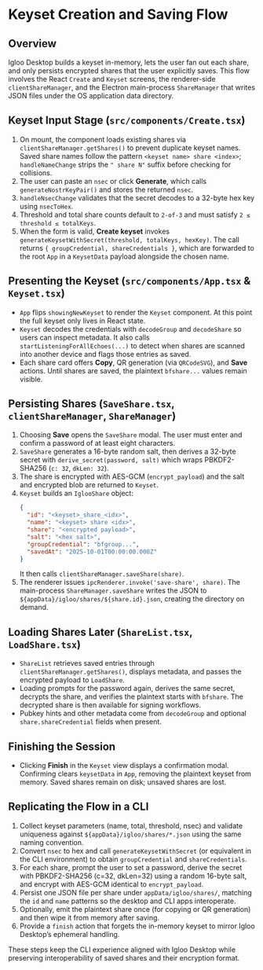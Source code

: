 # Keyset Creation and Saving Flow

## Overview
Igloo Desktop builds a keyset in-memory, lets the user fan out each share, and only persists encrypted shares that the user explicitly saves. This flow involves the React `Create` and `Keyset` screens, the renderer-side `clientShareManager`, and the Electron main-process `ShareManager` that writes JSON files under the OS application data directory.

## Keyset Input Stage (`src/components/Create.tsx`)
1. On mount, the component loads existing shares via `clientShareManager.getShares()` to prevent duplicate keyset names. Saved share names follow the pattern `<keyset name> share <index>`; `handleNameChange` strips the `" share N"` suffix before checking for collisions.
2. The user can paste an `nsec` or click **Generate**, which calls `generateNostrKeyPair()` and stores the returned `nsec`.
3. `handleNsecChange` validates that the secret decodes to a 32-byte hex key using `nsecToHex`.
4. Threshold and total share counts default to `2-of-3` and must satisfy `2 ≤ threshold ≤ totalKeys`.
5. When the form is valid, **Create keyset** invokes `generateKeysetWithSecret(threshold, totalKeys, hexKey)`. The call returns `{ groupCredential, shareCredentials }`, which are forwarded to the root `App` in a `KeysetData` payload alongside the chosen name.

## Presenting the Keyset (`src/components/App.tsx` & `Keyset.tsx`)
- `App` flips `showingNewKeyset` to render the `Keyset` component. At this point the full keyset only lives in React state.
- `Keyset` decodes the credentials with `decodeGroup` and `decodeShare` so users can inspect metadata. It also calls `startListeningForAllEchoes(...)` to detect when shares are scanned into another device and flags those entries as saved.
- Each share card offers **Copy**, QR generation (via `QRCodeSVG`), and **Save** actions. Until shares are saved, the plaintext `bfshare...` values remain visible.

## Persisting Shares (`SaveShare.tsx`, `clientShareManager`, `ShareManager`)
1. Choosing **Save** opens the `SaveShare` modal. The user must enter and confirm a password of at least eight characters.
2. `SaveShare` generates a 16-byte random salt, then derives a 32-byte secret with `derive_secret(password, salt)` which wraps PBKDF2-SHA256 (`c: 32`, `dkLen: 32`).
3. The share is encrypted with AES-GCM (`encrypt_payload`) and the salt and encrypted blob are returned to `Keyset`.
4. `Keyset` builds an `IglooShare` object:
   ```json
   {
     "id": "<keyset>_share_<idx>",
     "name": "<keyset> share <idx>",
     "share": "<encrypted payload>",
     "salt": "<hex salt>",
     "groupCredential": "bfgroup...",
     "savedAt": "2025-10-01T00:00:00.000Z"
   }
   ```
   It then calls `clientShareManager.saveShare(share)`.
5. The renderer issues `ipcRenderer.invoke('save-share', share)`. The main-process `ShareManager.saveShare` writes the JSON to `${appData}/igloo/shares/${share.id}.json`, creating the directory on demand.

## Loading Shares Later (`ShareList.tsx`, `LoadShare.tsx`)
- `ShareList` retrieves saved entries through `clientShareManager.getShares()`, displays metadata, and passes the encrypted payload to `LoadShare`.
- Loading prompts for the password again, derives the same secret, decrypts the share, and verifies the plaintext starts with `bfshare`. The decrypted share is then available for signing workflows.
- Pubkey hints and other metadata come from `decodeGroup` and optional `share.shareCredential` fields when present.

## Finishing the Session
- Clicking **Finish** in the `Keyset` view displays a confirmation modal. Confirming clears `keysetData` in `App`, removing the plaintext keyset from memory. Saved shares remain on disk; unsaved shares are lost.

## Replicating the Flow in a CLI
1. Collect keyset parameters (name, total, threshold, nsec) and validate uniqueness against `${appData}/igloo/shares/*.json` using the same naming convention.
2. Convert `nsec` to hex and call `generateKeysetWithSecret` (or equivalent in the CLI environment) to obtain `groupCredential` and `shareCredentials`.
3. For each share, prompt the user to set a password, derive the secret with PBKDF2-SHA256 (c=32, dkLen=32) using a random 16-byte salt, and encrypt with AES-GCM identical to `encrypt_payload`.
4. Persist one JSON file per share under `appData/igloo/shares/`, matching the `id` and `name` patterns so the desktop and CLI apps interoperate.
5. Optionally, emit the plaintext share once (for copying or QR generation) and then wipe it from memory after saving.
6. Provide a `finish` action that forgets the in-memory keyset to mirror Igloo Desktop’s ephemeral handling.

These steps keep the CLI experience aligned with Igloo Desktop while preserving interoperability of saved shares and their encryption format.
